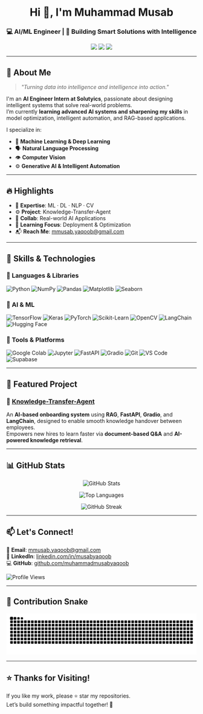 <h1 align="center">Hi 👋, I'm Muhammad Musab</h1>
<h3 align="center">💻 AI/ML Engineer | 🤖 Building Smart Solutions with Intelligence</h3>

<p align="center">
 <a href="mailto:mmusab.yaqoob@gmail.com"><img src="https://img.shields.io/badge/Gmail-D14836?style=for-the-badge&logo=gmail&logoColor=white"/></a>
 <a href="https://linkedin.com/in/musabyaqoob" target="_blank"><img src="https://img.shields.io/badge/LinkedIn-0A66C2?style=for-the-badge&logo=linkedin&logoColor=white"/></a>
 <a href="https://github.com/muhammadmusabyaqoob" target="_blank"><img src="https://img.shields.io/badge/GitHub-181717?style=for-the-badge&logo=github&logoColor=white"/></a>
</p>

---

## 🚀 About Me

> _"Turning data into intelligence and intelligence into action."_

I'm an **AI Engineer Intern at Solutyics**, passionate about designing intelligent systems that solve real-world problems.  
I’m currently **learning advanced AI systems and sharpening my skills** in model optimization, intelligent automation, and RAG-based applications.

I specialize in:

- 🧠 **Machine Learning & Deep Learning**
- 🗣️ **Natural Language Processing**
- 👁️ **Computer Vision**
- ⚙️ **Generative AI & Intelligent Automation**

---

## 🔥 Highlights

- 🧠 **Expertise**: ML · DL · NLP · CV  
- ⚙️ **Project**: Knowledge-Transfer-Agent  
- 🤝 **Collab**: Real-world AI Applications  
- 🚀 **Learning Focus**: Deployment & Optimization  
- 📬 **Reach Me**: mmusab.yaqoob@gmail.com  

---

## 🧠 Skills & Technologies

### 🐍 Languages & Libraries

![Python](https://img.shields.io/badge/-Python-3776AB?style=for-the-badge&logo=python&logoColor=white)
![NumPy](https://img.shields.io/badge/-NumPy-013243?style=for-the-badge&logo=numpy&logoColor=white)
![Pandas](https://img.shields.io/badge/-Pandas-150458?style=for-the-badge&logo=pandas&logoColor=white)
![Matplotlib](https://img.shields.io/badge/-Matplotlib-11557C?style=for-the-badge)
![Seaborn](https://img.shields.io/badge/-Seaborn-3C5280?style=for-the-badge)

### 🧠 AI & ML

![TensorFlow](https://img.shields.io/badge/-TensorFlow-FF6F00?style=for-the-badge&logo=tensorflow&logoColor=white)
![Keras](https://img.shields.io/badge/-Keras-D00000?style=for-the-badge&logo=keras&logoColor=white)
![PyTorch](https://img.shields.io/badge/-PyTorch-EE4C2C?style=for-the-badge&logo=pytorch&logoColor=white)
![Scikit-Learn](https://img.shields.io/badge/-Scikit--Learn-F7931E?style=for-the-badge&logo=scikitlearn&logoColor=white)
![OpenCV](https://img.shields.io/badge/-OpenCV-5C3EE8?style=for-the-badge&logo=opencv&logoColor=white)
![LangChain](https://img.shields.io/badge/-LangChain-black?style=for-the-badge)
![Hugging Face](https://img.shields.io/badge/-HuggingFace-FFD21F?style=for-the-badge&logo=huggingface&logoColor=black)

### 🧰 Tools & Platforms

![Google Colab](https://img.shields.io/badge/-Google%20Colab-F9AB00?style=for-the-badge&logo=googlecolab&logoColor=white)
![Jupyter](https://img.shields.io/badge/-Jupyter-F37626?style=for-the-badge&logo=jupyter&logoColor=white)
![FastAPI](https://img.shields.io/badge/-FastAPI-009688?style=for-the-badge&logo=fastapi&logoColor=white)
![Gradio](https://img.shields.io/badge/-Gradio-FF4B4B?style=for-the-badge)
![Git](https://img.shields.io/badge/-Git-F05032?style=for-the-badge&logo=git&logoColor=white)
![VS Code](https://img.shields.io/badge/-VS%20Code-007ACC?style=for-the-badge&logo=visualstudiocode&logoColor=white)
![Supabase](https://img.shields.io/badge/-Supabase-181717?style=for-the-badge&logo=supabase&logoColor=white)

---

## 🧩 Featured Project

### 🚀 [Knowledge-Transfer-Agent](https://github.com/muhammadmusabyaqoob/Knowledge-Transfer-Agent)
An **AI-based onboarding system** using **RAG**, **FastAPI**, **Gradio**, and **LangChain**, designed to enable smooth knowledge handover between employees.  
Empowers new hires to learn faster via **document-based Q&A** and **AI-powered knowledge retrieval**.

---

## 📊 GitHub Stats

<p align="center">
 <img src="https://github-readme-stats.vercel.app/api?username=muhammadmusabyaqoob&show_icons=true&theme=react&locale=en" alt="GitHub Stats" />
</p>

<p align="center">
 <img src="https://github-readme-stats.vercel.app/api/top-langs/?username=muhammadmusabyaqoob&layout=compact&theme=react" alt="Top Languages" />
</p>

<p align="center">
 <img src="https://github-readme-streak-stats.herokuapp.com/?user=muhammadmusabyaqoob&theme=react" alt="GitHub Streak" />
</p>

---

## 📫 Let's Connect!

📧 **Email**: [mmusab.yaqoob@gmail.com](mailto:mmusab.yaqoob@gmail.com)  
🔗 **LinkedIn**: [linkedin.com/in/musabyaqoob](https://linkedin.com/in/musabyaqoob)  
💻 **GitHub**: [github.com/muhammadmusabyaqoob](https://github.com/muhammadmusabyaqoob)

<p align="left">
 <img src="https://komarev.com/ghpvc/?username=muhammadmusabyaqoob&label=Profile%20Views&color=0e75b6&style=flat" alt="Profile Views" />
</p>

---

## 🐍 Contribution Snake
![snake gif](https://github.com/muhammadmusabyaqoob/muhammadmusabyaqoob/blob/output/github-contribution-grid-snake.svg)

---

## ⭐ Thanks for Visiting!

If you like my work, please ⭐ star my repositories.  
Let’s build something impactful together! 🚀

